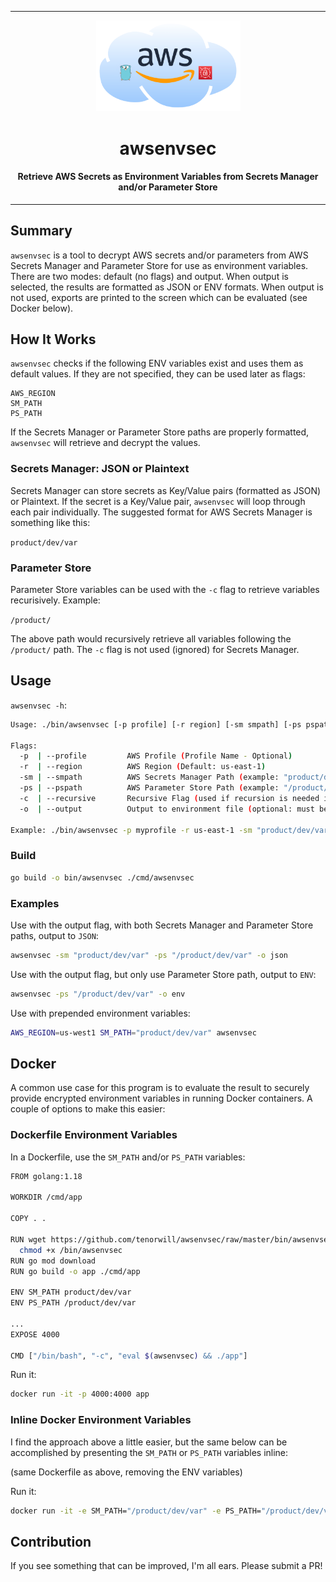 <hr>
<p align="center">
  <img src="reference/awsenvsec.png" width=231px >
</p>
<h1 align="center">awsenvsec</h1>
<h4 align="center">Retrieve AWS Secrets as Environment Variables from Secrets Manager and/or Parameter Store</h4>
<hr>

## Summary
`awsenvsec` is a tool to decrypt AWS secrets and/or parameters from AWS Secrets Manager and Parameter Store for use as environment variables. There are two modes: default (no flags) and output. When output is selected, the results are formatted as JSON or ENV formats. When output is not used, exports are printed to the screen which can be evaluated (see Docker below).


## How It Works
`awsenvsec` checks if the following ENV variables exist and uses them as default values. If they are not specified, they can be used later as flags:

```
AWS_REGION
SM_PATH
PS_PATH
```

If the Secrets Manager or Parameter Store paths are properly formatted, `awsenvsec` will retrieve and decrypt the values.

### Secrets Manager: JSON or Plaintext
Secrets Manager can store secrets as Key/Value pairs (formatted as JSON) or Plaintext. If the secret is a Key/Value pair, `awsenvsec` will loop through each pair individually. The suggested format for AWS Secrets Manager is something like this:

`product/dev/var`

### Parameter Store
Parameter Store variables can be used with the `-c` flag to retrieve variables recurisively. Example:

`/product/`

The above path would recursively retrieve all variables following the `/product/` path. The `-c` flag is not used (ignored) for Secrets Manager.

## Usage

`awsenvsec -h`:

```bash
Usage: ./bin/awsenvsec [-p profile] [-r region] [-sm smpath] [-ps pspath] [-c recursive] [-o output]

Flags:
  -p  | --profile         AWS Profile (Profile Name - Optional)
  -r  | --region          AWS Region (Default: us-east-1)
  -sm | --smpath          AWS Secrets Manager Path (example: "product/dev/var")
  -ps | --pspath          AWS Parameter Store Path (example: "/product/dev/var")
  -c  | --recursive       Recursive Flag (used if recursion is needed in Parameter Store)
  -o  | --output          Output to environment file (optional: must be either "env" or "json")

Example: ./bin/awsenvsec -p myprofile -r us-east-1 -sm "product/dev/var" -ps "/product/dev/var" -c -o json

```

### Build
```bash
go build -o bin/awsenvsec ./cmd/awsenvsec
```

### Examples
Use with the output flag, with both Secrets Manager and Parameter Store paths, output to `JSON`:

```bash
awsenvsec -sm "product/dev/var" -ps "/product/dev/var" -o json
```

Use with the output flag, but only use Parameter Store path, output to `ENV`:

```bash
awsenvsec -ps "/product/dev/var" -o env
```

Use with prepended environment variables:

```bash
AWS_REGION=us-west1 SM_PATH="product/dev/var" awsenvsec 
```

## Docker
A common use case for this program is to evaluate the result to securely provide encrypted environment variables in running Docker containers. A couple of options to make this easier:

### Dockerfile Environment Variables

In a Dockerfile, use the `SM_PATH` and/or `PS_PATH` variables:

```bash
FROM golang:1.18

WORKDIR /cmd/app

COPY . .

RUN wget https://github.com/tenorwill/awsenvsec/raw/master/bin/awsenvsec-linux-amd64 -O /bin/awsenvsec && \
  chmod +x /bin/awsenvsec
RUN go mod download
RUN go build -o app ./cmd/app

ENV SM_PATH product/dev/var
ENV PS_PATH /product/dev/var

...
EXPOSE 4000

CMD ["/bin/bash", "-c", "eval $(awsenvsec) && ./app"]

```

Run it:

```bash
docker run -it -p 4000:4000 app
```

### Inline Docker Environment Variables

I find the approach above a little easier, but the same below can be accomplished by presenting the `SM_PATH` or `PS_PATH` variables inline:

(same Dockerfile as above, removing the ENV variables)

Run it:

```bash
docker run -it -e SM_PATH="/product/dev/var" -e PS_PATH="/product/dev/var" -p 4000:4000 app
```

## Contribution
If you see something that can be improved, I'm all ears. Please submit a PR!
